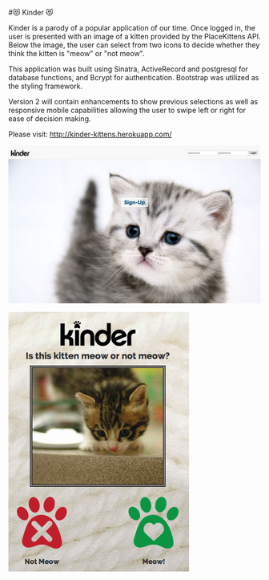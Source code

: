 #:heart_eyes_cat: Kinder :heart_eyes_cat:

Kinder is a parody of a popular application of our time. Once logged in, the user is presented with an image of a kitten provided by the PlaceKittens API.  Below the image, the user can select from two icons to decide whether they think the kitten is "meow" or "not meow".  

This application was built using Sinatra, ActiveRecord and postgresql for database functions, and Bcrypt for authentication.  Bootstrap was utilized as the styling framework.

Version 2 will contain enhancements to show previous selections as well as responsive mobile capabilities allowing the user to swipe left or right for ease of decision making.

Please visit: http://kinder-kittens.herokuapp.com/

![gif](/public/images/kindermainpage.png)

![gif](/public/images/kinderjudge.png)
